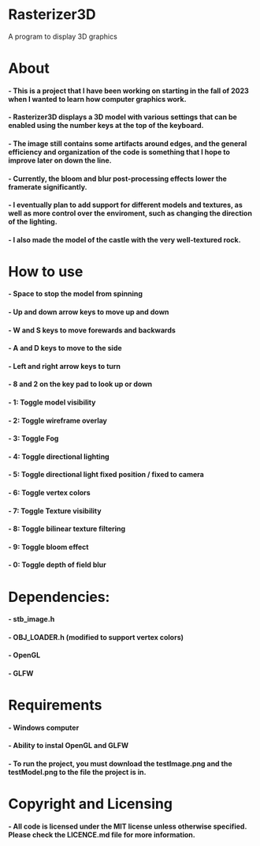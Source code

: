 # Rasterizer3D
A program to display 3D graphics

# About

#### - This is a project that I have been working on starting in the fall of 2023 when I wanted to learn how computer graphics work.
#### - Rasterizer3D displays a 3D model with various settings that can be enabled using the number keys at the top of the keyboard.
#### - The image still contains some artifacts around edges, and the general efficiency and organization of the code is something that I hope to improve later on down the line.
#### - Currently, the bloom and blur post-processing effects lower the framerate significantly.
#### - I eventually plan to add support for different models and textures, as well as more control over the enviroment, such as changing the direction of the lighting.
#### - I also made the model of the castle with the very well-textured rock.

# How to use

#### - Space to stop the model from spinning
#### - Up and down arrow keys to move up and down
#### - W and S keys to move forewards and backwards
#### - A and D keys to move to the side
#### - Left and right arrow keys to turn
#### - 8 and 2 on the key pad to look up or down
#### - 1: Toggle model visibility
#### - 2: Toggle wireframe overlay
#### - 3: Toggle Fog
#### - 4: Toggle directional lighting
#### - 5: Toggle directional light fixed position / fixed to camera
#### - 6: Toggle vertex colors
#### - 7: Toggle Texture visibility
#### - 8: Toggle bilinear texture filtering
#### - 9: Toggle bloom effect
#### - 0: Toggle depth of field blur

# Dependencies:
#### - stb_image.h
#### - OBJ_LOADER.h (modified to support vertex colors)
#### - OpenGL
#### - GLFW

# Requirements

#### - Windows computer
#### - Ability to instal OpenGL and GLFW
#### - To run the project, you must download the testImage.png and the testModel.png to the file the project is in.

# Copyright and Licensing

#### - All code is licensed under the MIT license unless otherwise specified. Please check the LICENCE.md file for more information.
